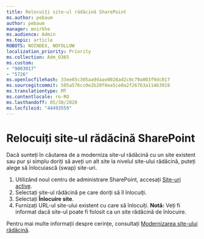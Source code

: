 ```yaml
---
title: Relocuiți site-ul rădăcină SharePoint
ms.author: pebaum
author: pebaum
manager: mnirkhe
ms.audience: Admin
ms.topic: article
ROBOTS: NOINDEX, NOFOLLOW
localization_priority: Priority
ms.collection: Adm_O365
ms.custom:
- "9003017"
- "5726"
ms.openlocfilehash: 33ee85c305aa9daae0028ad2c0c79a003f9dc017
ms.sourcegitcommit: 505a576cc0e2b20f8ea5ce0a2f26763a11463918
ms.translationtype: MT
ms.contentlocale: ro-RO
ms.lasthandoff: 05/30/2020
ms.locfileid: "44493559"
---
```

# <a name="replace-the-sharepoint-root-site"></a>Relocuiți site-ul rădăcină SharePoint
Dacă sunteți în căutarea de a moderniza site-ul rădăcină cu un site existent sau pur și simplu doriți să aveți un alt site la nivelul site-ului rădăcină, puteți alege să înlocuiască (swap) site-uri.

1. Utilizând noul centru de administrare SharePoint, accesați [Site-uri active](https://admin.microsoft.com/sharepoint?page=siteManagement&modern=true).
2. Selectați site-ul rădăcină pe care doriți să îl înlocuiți.
3. Selectați **Înlocuire site**.
4. Furnizați URL-ul site-ului existent cu care să înlocuiți. **Notã:** Veți fi informat dacă site-ul poate fi folosit ca un site rădăcină de înlocuire.

Pentru mai multe informații despre cerințe, consultați [Modernizarea site-ului rădăcină](https://docs.microsoft.com/sharepoint/modern-root-site).